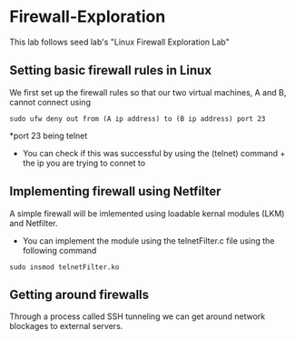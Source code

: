 # Firewall-Exploration

This lab follows seed lab's "Linux Firewall Exploration Lab" 

<h2> Setting basic firewall rules in Linux </h2>
We first set up the firewall rules so that our two virtual machines, A and B, cannot connect using 

```sudo ufw deny out from (A ip address) to (B ip address) port 23```

*port 23 being telnet

- You can check if this was successful by using the (telnet) command + the ip you are trying to connet to

<h2>Implementing firewall using Netfilter</h2>

A simple firewall will be imlemented using loadable kernal modules (LKM) and Netfilter.

- You can implement the module using the telnetFilter.c file using the following command

```sudo insmod telnetFilter.ko```

<h2 color=red>Getting around firewalls</h2>

Through a process called SSH tunneling we can get around network blockages to external servers.





